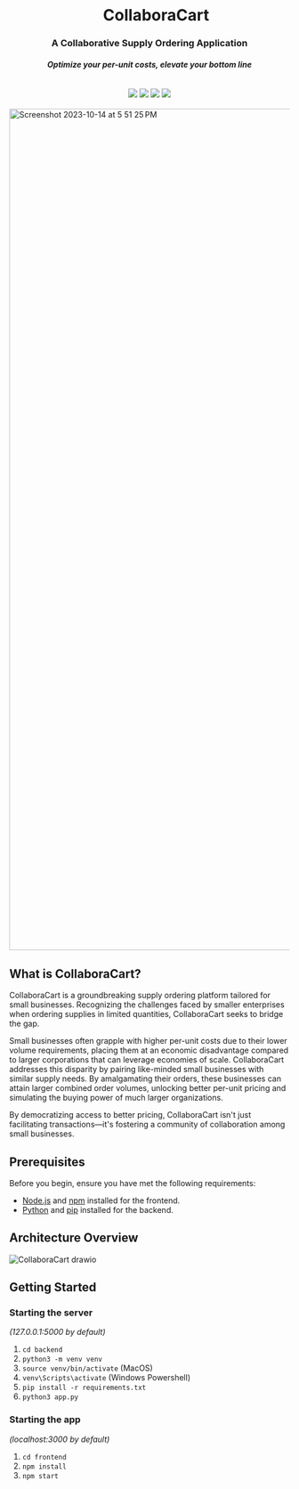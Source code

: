 <div align="center">
    <div id="user-content-toc">
      <ul>
          <summary><h1 style="display: inline-block; margin-bottom:0px">CollaboraCart</h1></summary>
      </ul>
    </div>
    <h3>A Collaborative Supply Ordering Application</h3>
    <h4><i>Optimize your per-unit costs, elevate your bottom line</i></h4>
       <br>
    <img src="https://img.shields.io/badge/react-%2320232a.svg?style=for-the-badge&logo=react&logoColor=%2361DAFB"/>
    <img src="https://img.shields.io/badge/flask-%23000.svg?style=for-the-badge&logo=flask&logoColor=white"/>
    <img src="https://img.shields.io/badge/tailwindcss-%2338B2AC.svg?style=for-the-badge&logo=tailwind-css&logoColor=white"/>
    <img src="https://img.shields.io/badge/SQLite-07405E?style=for-the-badge&logo=sqlite&logoColor=white"/>
    <br><br>
</div>

<img width="1512" alt="Screenshot 2023-10-14 at 5 51 25 PM" src="https://github.com/roskzhu/CollaboraCart/assets/66566975/7a5b5672-b9c0-4675-abb6-baab430a25b3">


## What is CollaboraCart?

CollaboraCart is a groundbreaking supply ordering platform tailored for small businesses. Recognizing the challenges faced by smaller enterprises when ordering supplies in limited quantities, CollaboraCart seeks to bridge the gap. 

Small businesses often grapple with higher per-unit costs due to their lower volume requirements, placing them at an economic disadvantage compared to larger corporations that can leverage economies of scale. CollaboraCart addresses this disparity by pairing like-minded small businesses with similar supply needs. By amalgamating their orders, these businesses can attain larger combined order volumes, unlocking better per-unit pricing and simulating the buying power of much larger organizations.

By democratizing access to better pricing, CollaboraCart isn't just facilitating transactions—it's fostering a community of collaboration among small businesses.

## Prerequisites

Before you begin, ensure you have met the following requirements:

- [Node.js](https://nodejs.org/) and [npm](https://www.npmjs.com/) installed for the frontend.
- [Python](https://www.python.org/) and [pip](https://pip.pypa.io/en/stable/) installed for the backend.

## Architecture Overview
![CollaboraCart drawio](https://github.com/roskzhu/CollaboraCart/assets/66566975/00b4a0c1-fe95-4c7b-a4c6-9d9e6447abe1)


## Getting Started

### Starting the server

_(127.0.0.1:5000 by default)_

1. `cd backend`
1. `python3 -m venv venv`
1. `source venv/bin/activate` (MacOS)
1. `venv\Scripts\activate` (Windows Powershell)
1. `pip install -r requirements.txt`
1. `python3 app.py`

### Starting the app

_(localhost:3000 by default)_

1. `cd frontend`
1. `npm install`
1. `npm start`
